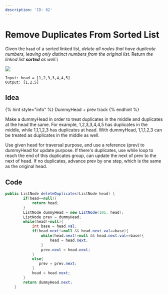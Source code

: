 ```yaml
---
description: 'ID: 82'
---
```


# Remove Duplicates From Sorted List

Given the `head` of a sorted linked list, _delete all nodes that have duplicate numbers, leaving only distinct numbers from the original list_. Return _the linked list **sorted** as well_.\


![](https://assets.leetcode.com/uploads/2021/01/04/linkedlist1.jpg)

```
Input: head = [1,2,3,3,4,4,5]
Output: [1,2,5]
```

## Idea

{% hint style="info" %}
DummyHead + prev track
{% endhint %}

Make a dummyHead in order to treat duplicates in the middle and duplicates at the head the same. For example, 1,2,3,3,4,4,5 has duplicates in the middle, while 1,1,1,2,3 has duplicates at head. With dummyHead, 1,1,1,2,3 can be treated as duplicates in the middle as well.

Use given head for traversal purpose, and use a reference (prev) to dummyHead for update purpose. If there's duplicates, use while loop to reach the end of this duplicates group, can update the next of prev to the next of head. If no duplicates, advance prev by one step, which is the same as the original head.

## Code

```java
public ListNode deleteDuplicates(ListNode head) {
        if(head==null){
            return head;
        } 
        ListNode dummyHead = new ListNode(101, head);
        ListNode prev = dummyHead;
        while(head!=null){
            int base = head.val;
            if(head.next!=null && head.next.val==base){
                while(head.next!=null && head.next.val==base){
                    head = head.next;
                }
                prev.next = head.next;
            }
            else{
               prev = prev.next; 
            }
            head = head.next;
        }
        return dummyHead.next;
    }
```

